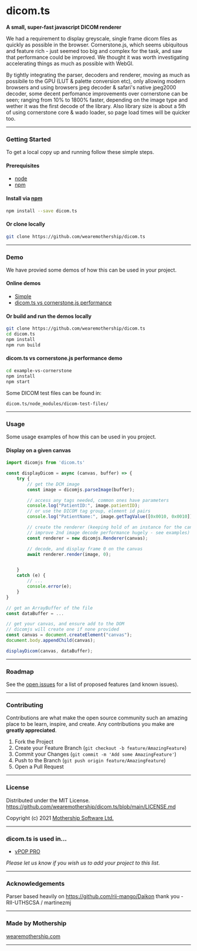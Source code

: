 # dicom.ts
**A small, super-fast javascript DICOM renderer**

<!-- INTRODUCTION -->
We had a requirement to display greyscale, single frame dicom files as quickly as possible in the browser. Cornerstone.js, which seems ubiquitous and feature rich - just seemed too big and complex for the task, and saw that performance could be improved. We thought it was worth investigating accelerating things as much as possible with WebGl.

By tightly integrating the parser, decoders and renderer, moving as much as possibile to the GPU (LUT & palette conversion etc), only allowing modern browsers and using browsers jpeg decoder & safari's native jpeg2000 decoder, some decent perfomance improvements over cornerstone can be seen; ranging from 10% to 1800% faster, depending on the image type and wether it was the first decode of the library. Also library size is about a 5th of using cornerstone core & wado loader, so page load times will be quicker too.
****



<!-- GETTING STARTED -->
### Getting Started
To get a local copy up and running follow these simple steps.

#### Prerequisites
- [node](https://nodejs.org/en/download/)
- [npm](https://www.npmjs.com)

#### Install via [npm](https://www.npmjs.com)
```bash
npm install --save dicom.ts
```

#### Or clone locally
```bash
git clone https://github.com/wearemothership/dicom.ts
```
****



<!-- DEMO EXAMPLES -->
### Demo
We have provied some demos of how this can be used in your project.

#### Online demos
- [Simple](https://wearemothership.github.io/dicom.ts)
- [dicom.ts vs cornerstone.js performance](https://wearemothership.github.io/dicom.ts/#/vs-cornerstone)

#### Or build and run the demos locally
```bash
git clone https://github.com/wearemothership/dicom.ts
cd dicom.ts
npm install
npm run build
```

#### dicom.ts vs cornerstone.js performance demo
```bash
cd example-vs-cornerstone
npm install
npm start
```
Some DICOM test files can be found in:
```
dicom.ts/node_modules/dicom-test-files/
```
****



<!-- USAGE EXAMPLES -->
### Usage
Some usage examples of how this can be used in you project.

#### Display on a given canvas
```js
import dicomjs from 'dicom.ts'

const displayDicom = async (canvas, buffer) => {
	try {
		// get the DCM image
		const image = dicomjs.parseImage(buffer);

		// access any tags needed, common ones have parameters
		console.log("PatientID:", image.patientID);
		// or use the DICOM tag group, element id pairs
		console.log("PatientName:", image.getTagValue([0x0010, 0x0010]));

		// create the renderer (keeping hold of an instance for the canvas can
		// improve 2nd image decode performance hugely - see examples)
		const renderer = new dicomjs.Renderer(canvas);

		// decode, and display frame 0 on the canvas
		await renderer.render(image, 0);


	}
	catch (e) {
		// ...
		console.error(e);
	}
}

// get an ArrayBuffer of the file
const dataBuffer = ...

// get your canvas, and ensure add to the DOM
// dicomjs will create one if none provided
const canvas = document.createElement("canvas");
document.body.appendChild(canvas);

displayDicom(canvas, dataBuffer);

```
****



<!-- ROADMAP -->
### Roadmap
See the [open issues](https://github.com/wearemothership/dicom.ts/issues) for a list of proposed features (and known issues).
****



<!-- CONTRIBUTING -->
### Contributing
Contributions are what make the open source community such an amazing place to be learn, inspire, and create. Any contributions you make are **greatly appreciated**.

1. Fork the Project
2. Create your Feature Branch (`git checkout -b feature/AmazingFeature`)
3. Commit your Changes (`git commit -m 'Add some AmazingFeature'`)
4. Push to the Branch (`git push origin feature/AmazingFeature`)
5. Open a Pull Request
****



<!-- LICENSE -->
### License
Distributed under the MIT License.
https://github.com/wearemothership/dicom.ts/blob/main/LICENSE.md

Copyright (c) 2021 [Mothership Software Ltd.](https://github.com/wearemothership.com)
****



<!-- USED IN... -->
### dicom.ts is used in…
- [vPOP PRO](https://vpop-pro.com)

*Please let us know if you wish us to add your project to this list.*
****



<!-- ACKNOWLEDGEMENTS -->
### Acknowledgements
Parser based heavily on https://github.com/rii-mango/Daikon
thank you - RII-UTHSCSA / martinezmj
****



<!-- CONTACT -->
### Made by Mothership
[wearemothership.com](https://wearemothership.com)
****
